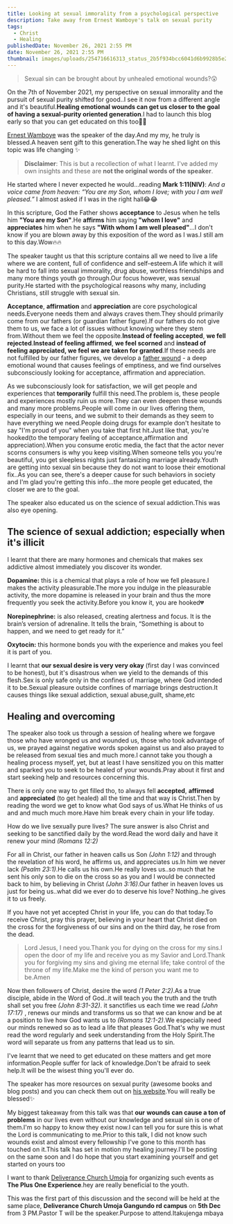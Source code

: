 ```yaml
---
title: Looking at sexual immorality from a psychological perspective
description: Take away from Ernest Wamboye's talk on sexual purity
tags:
  - Christ
  - Healing
publishedDate: November 26, 2021 2:55 PM
date: November 26, 2021 2:55 PM
thumbnail: images/uploads/254716616313_status_2b5f934bcc6041d6b9928b5e28f79128.jpg
---
```

> Sexual sin can be brought about by unhealed emotional wounds?😲

On the 7th of November 2021, my perspective on sexual immorality and the pursuit of sexual purity shifted for good..I see it now from a different angle and it's beautiful.**Healing emotional wounds can get us closer to the goal of having a sexual-purity oriented generation**.I had to launch this blog early so that you can get educated on this too🥳🥳

[Ernest Wamboye](https://www.penstrokes.co.ke/author/ernest/) was the speaker of the day.And my my, he truly is blessed.A heaven sent gift to this generation.The way he shed light on this topic was life changing ✨

> **Disclaimer**: This is but a recollection of what I learnt. I've added my own insights and these are **not the original words of the speaker**.

He started where I never expected he would...reading **Mark 1:11(NIV)**: *And a voice came from heaven: “You are my Son, whom I love; with you I am well pleased.”* I almost asked if I was in the right hall😂😂

In this scripture, God the Father shows **acceptance** to Jesus when he tells him **"You are my Son"**.He **affirms** him saying **"whom I love"** and **appreciates** him when he says **"With whom I am well pleased"**...I don't know if you are blown away by this exposition of the word as I was.I still am to this day.Wow🔥🔥

The speaker taught us that this scripture contains all we need to live a life where we are content, full of confidence and self-esteem.A life which it will be hard to fall into sexual immorality, drug abuse, worthless friendships and many more things youth go through.Our focus however, was sexual purity.He started with the psychological reasons why many, including Christians, still struggle with sexual sin.

**Acceptance**, **affirmation** and **appreciation** are core psychological needs.Everyone needs them and always craves them.They should primarily come from our fathers (or guardian father figure).If our fathers do not give them to us, we face a lot of issues without knowing where they stem from.Without them we feel the opposite.**Instead of feeling accepted**, **we fell rejected**.**Instead of feeling affirmed**, **we feel scorned** and **instead of feeling appreciated, we feel we are taken for granted**.If these needs are not fulfilled by our father figures,  we develop a [father wound](https://danielpassini.org/father-wound/) - a deep emotional wound that causes feelings of emptiness, and we find ourselves subconsciously looking for acceptance, affirmation and appreciation.

As we subconsciously look for satisfaction, we will get people and experiences that **temporarily** fulfill this need.The problem is, these people and experiences mostly ruin us more.They can even deepen these wounds and many more problems.People will come in our lives offering them, especially in our teens, and we submit to their demands as they seem to have everything we need.People doing drugs for example don't hesitate to say "I'm proud of you" when you take that first hit.Just like that, you're hooked(to the temporary feeling of acceptance,affirmation and appreciation).When you consume erotic media, the fact that the actor never scorns consumers is why you keep visiting.When someone tells you you're beautiful, you get sleepless nights just fantasizing marriage already.Youth are getting into sexual sin because they do not want to loose their emotional fix..As you can see, there's a deeper cause for such behaviors in society and I'm glad you're getting this info...the more people get educated, the closer we are to the goal.

The speaker also educated us on the science of sexual addiction.This was also eye opening.

## The science of sexual addiction; especially when it's illicit

I learnt that there are many hormones and chemicals that makes sex addictive almost immediately you discover its wonder.

**Dopamine:** this is a chemical that plays a role of how we fell pleasure.I makes the activity pleasurable.The more you indulge in the pleasurable activity, the more dopamine is released in your brain and thus the more frequently you seek the activity.Before you know it, you are hooked💔

**Norepinephrine:** is also released, creating alertness and focus. It is the brain’s version of adrenaline. It tells the brain, “Something is about to happen, and we need to get ready for it.”

**Oxytocin:** this hormone bonds you with the experience and makes you feel it is part of you.

I learnt that **our sexual desire is very very okay** (first day I was convinced to be honest), but it's disastrous  when we yield to the demands of this flesh.Sex is only safe only in the confines of marriage, where God intended it to be.Sexual pleasure outside confines of marriage brings destruction.It causes things like sexual addiction, sexual abuse,guilt, shame,etc

## Healing and overcoming

The speaker also took us through a session of healing where we forgave those who have wronged us and wounded us, those who took advantage of us, we prayed against negative words spoken against us and also prayed to be released from sexual ties and much more.I cannot take you though a healing process myself, yet, but at least I have sensitized you on this matter and sparked you to seek to be healed of your wounds.Pray about it first and start seeking help and resources concerning this.

There is only one way to get filled tho, to always fell **accepted**, **affirmed** and **appreciated** (to get healed) all the time and that way is Christ.Then by reading the word we get to know what God says of us.What He thinks of us and and much much more.Have him break every chain in your life today.

How do we live sexually pure lives? The sure answer is also Christ and seeking to be sanctified daily by the word.Read the word daily and have it renew your mind *(Romans 12:2)*

For all in Christ, our father in heaven calls us Son *(John 1:12)* and through the revelation of his word, he affirms us, and appreciates us.In him we never lack *(Psalm 23:1)*.He calls us his own.He really loves us..so much that he sent his only son to die on the cross so as you and I would be connected back to him, by believing in Christ *(John 3:16)*.Our father in heaven loves us just for being us..what did we ever do to deserve his love? Nothing..he gives it to us freely.

If you have not yet accepted Christ in your life, you can do that today.To receive Christ, pray this prayer, believing in your heart that Christ died on the cross for the forgiveness of our sins and on the third day, he rose from the dead.

> Lord Jesus, I need you.Thank you for dying on the cross for my sins.I open the door of my life and receive you as my Savior and Lord.Thank you for forgiving my sins and giving me eternal life; take control of the throne of my life.Make me the kind of person you want me to be.Amen

Now then followers of Christ, desire the word *(1 Peter 2:2)*.As a true disciple, abide in the Word of God..it will teach you the truth and the truth shall set you free *(John 8:31-32)*. it sanctifies us each time we read *(John 17:17)* , renews our minds and transforms us so that we can know and be at a position to live how God wants us to *(Romans 12:1-2)*.We especially need our minds renewed so as to lead a life that pleases God.That's why we must read the word regularly and seek understanding from the Holy Spirit.The word will separate us from any patterns that lead us to sin.

I've learnt that we need to get educated on these matters and get more information.People suffer for lack of knowledge.Don't be afraid to seek help.It will be the wisest thing you'll ever do.

The speaker has more resources on sexual purity (awesome books and blog posts) and you can check [](https://www.penstrokes.co.ke/author/ernest/)them out on [his website](https://www.penstrokes.co.ke/author/ernest/).You will really be blessed✨

My biggest takeaway from this talk was that **our** **wounds can cause a ton of problems** in our lives even without our knowledge and sexual sin is one of them.I'm so happy to know they exist now.I can tell you for sure this is what the Lord is communicating to me.Prior to this talk, I did not know such wounds exist and almost every fellowship I've gone to this month has touched on it.This talk has set in motion my healing journey.I'll be posting on the same soon and I do hope that you start examining yourself and get started on yours too

I want to thank [Deliverance Church Umoja](https://dcumoja.org/) for organizing such events as **The Plus One Experience**.hey are really beneficial to the youth.

This was the first part of this discussion and the second will be held at the same place, **Deliverance Church Umoja Gangundo rd campus** on **5th Dec** from 3 PM.Pastor T will be the speaker.Purpose to attend.Itakujenga mbaya